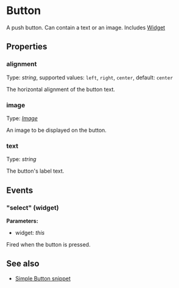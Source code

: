 ---
---
# Button

A push button. Can contain a text or an image.
Includes [Widget](Widget.md)

## Properties

### alignment

Type: *string*, supported values: `left`, `right`, `center`, default: `center`

The horizontal alignment of the button text.

### image

Type: *[Image](../types.md#image)*

An image to be displayed on the button.

### text

Type: *string*

The button's label text.


## Events

### "select" (widget)

**Parameters:**

- widget: *this*

Fired when the button is pressed.



## See also

- [Simple Button snippet](https://github.com/eclipsesource/tabris-js/blob/v1.9.0/snippets/button/button.js)
